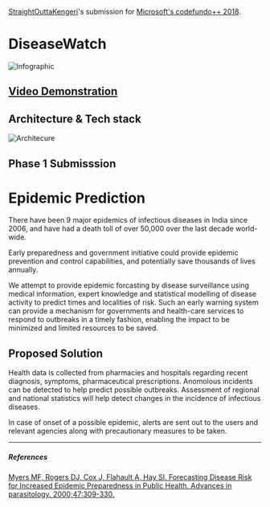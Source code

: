 [StraightOuttaKengeri](https://twitter.com/SoKengeri)'s submission for [Microsoft's codefundo++ 2018](http://www.codefundo.io/).

# DiseaseWatch 
![Infographic](https://github.com/aravindbs/cfdpp2018/blob/master/docs/infographic.png)
## [Video Demonstration](https://youtu.be/xOkbK5FE-44)

## Architecture & Tech stack 
![Architecure](https://github.com/aravindbs/cfdpp2018/blob/master/docs/architecture.png)



Phase 1 Submisssion
--- 
# Epidemic Prediction

There have been 9 major epidemics of infectious diseases in India since 2006, and have had a death toll of over 50,000 over the last decade world-
wide.

Early preparedness and government initiative could provide epidemic prevention and control capabilities, and potentially save thousands of lives annually.

We attempt to provide epidemic forcasting by disease surveillance using medical information, expert knowledge and statistical modelling of disease activity to predict times and localities of risk. Such an early warning system can provide a mechanism for governments and health-care services to respond to outbreaks in a timely fashion, enabling the impact to be minimized and limited resources to be saved.

## Proposed Solution 

Health data is collected from pharmacies and hospitals regarding recent diagnosis, symptoms, pharmaceutical prescriptions. Anomolous incidents can be detected to help predict possible outbreaks.
Assessment of regional and national statistics will help detect changes in the incidence of infectious diseases.

In case of onset of a possible epidemic, alerts are sent out to the users and relevant agencies along with precautionary measures to be taken.

---

 ##### References
[Myers MF, Rogers DJ, Cox J, Flahault A, Hay SI. Forecasting Disease Risk for Increased Epidemic Preparedness in Public Health. Advances in parasitology. 2000;47:309-330.](https://www.ncbi.nlm.nih.gov/pmc/articles/PMC3196833/)


